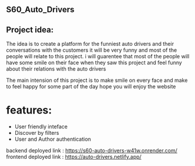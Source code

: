 ## S60_Auto_Drivers

## Project idea:
The idea is to create a platform for the funniest auto drivers and their conversations with the customers it will be very funny and most of the people will relate to this project. i will guarentee that most of the people will have some smile on their face when they saw this project and feel funny about their relations with the auto drivers

The main intension of this project is to make smile on every face and make to feel happy for some part of the day hope you will enjoy the website

# features:
- User friendly inteface
- Discover by filters
- User and Author authentication


backend deployed link : https://s60-auto-drivers-w41w.onrender.com/
frontend deployed link : https://auto-drivers.netlify.app/